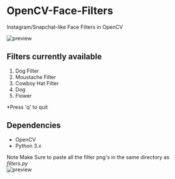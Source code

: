# OpenCV-Face-Filters

Instagram/Snapchat-like Face Filters in OpenCV

![preview](https://github.com/jadvani/ieee_facefilters/blob/master/img/preview.jpg)

## Filters currently available

1. Dog Filter
2. Moustache Filter
3. Cowboy Hat Filter
4. Dog 
5. Flower

*Press 'q' to quit

## Dependencies
 - OpenCV
 - Python 3.x
 
Note Make Sure to paste all the filter png's in the same directory as _filters.py_ <br>
![preview](https://github.com/jadvani/ieee_facefilters/blob/master/img/flower_preview.jpg)

